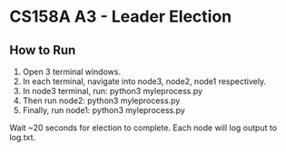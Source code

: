 # CS158A A3 - Leader Election

## How to Run

1. Open 3 terminal windows.
2. In each terminal, navigate into node3, node2, node1 respectively.
3. In node3 terminal, run:
   python3 myleprocess.py
4. Then run node2:
   python3 myleprocess.py
5. Finally, run node1:
   python3 myleprocess.py

Wait ~20 seconds for election to complete.
Each node will log output to log.txt.
